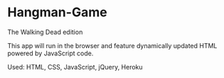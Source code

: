 # Hangman-Game
The Walking Dead edition

This app will run in the browser and feature dynamically updated HTML powered by JavaScript code.

Used: HTML, CSS, JavaScript, jQuery, Heroku
